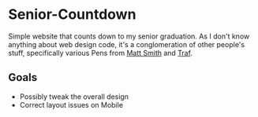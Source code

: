 # Senior-Countdown

Simple website that counts down to my senior graduation. As I don't know anything about web design code, it's a conglomeration of other people's stuff, specifically various Pens from [Matt Smith](https://codepen.io/AllThingsSmitty/pens/public) and [Traf](https://codepen.io/traf).

## Goals
- Possibly tweak the overall design
- Correct layout issues on Mobile 
